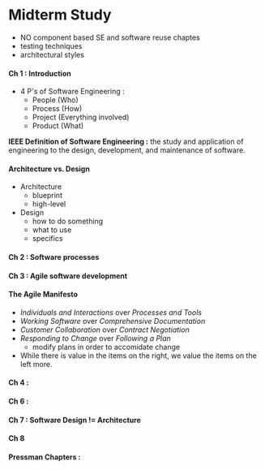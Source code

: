 # Midterm Study

* NO component based SE and software reuse chaptes
* testing techniques
* architectural styles

#### Ch 1 : Introduction

* 4 P's of Software Engineering :
    * People (Who)
    * Process (How)
    * Project (Everything involved)
    * Product (What)

**IEEE Definition of Software Engineering :** the study and application of engineering to the design, development, and maintenance of software.

#### Architecture vs. Design
* Architecture
    * blueprint
    * high-level
* Design
    * how to do something
    * what to use
    * specifics

#### Ch 2 : Software processes

#### Ch 3 : Agile software development

#### **The Agile Manifesto**
* *Individuals and Interactions* over *Processes and Tools*
* *Working Software* over *Comprehensive Documentation*
* *Customer Collaboration* over *Contract Negotiation*
* *Responding to Change* over *Following a Plan*
    * modify plans in order to accomidate change
* While there is value in the items on the right, we value the items on the left more.

#### Ch 4 :

#### Ch 6 :

#### Ch 7 : Software Design != Architecture

#### Ch 8

#### Pressman Chapters :
